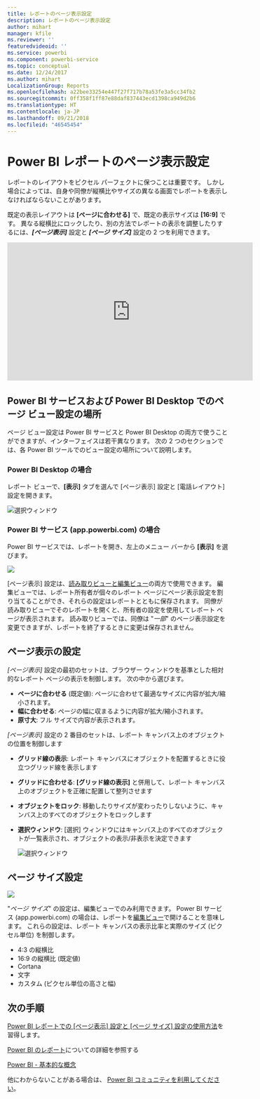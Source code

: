 ```yaml
---
title: レポートのページ表示設定
description: レポートのページ表示設定
author: mihart
manager: kfile
ms.reviewer: ''
featuredvideoid: ''
ms.service: powerbi
ms.component: powerbi-service
ms.topic: conceptual
ms.date: 12/24/2017
ms.author: mihart
LocalizationGroup: Reports
ms.openlocfilehash: a22bee33254e447f27f717b78a53fe3a5cc34fb2
ms.sourcegitcommit: 0ff358f1ff87e88daf837443ecd1398ca949d2b6
ms.translationtype: HT
ms.contentlocale: ja-JP
ms.lasthandoff: 09/21/2018
ms.locfileid: "46545454"
---
```

# <a name="page-display-settings-in-a-power-bi-report"></a>Power BI レポートのページ表示設定
レポートのレイアウトをピクセル パーフェクトに保つことは重要です。 しかし場合によっては、自身や同僚が縦横比やサイズの異なる画面でレポートを表示しなければならないことがあります。 

既定の表示レイアウトは **[ページに合わせる]** で、既定の表示サイズは **[16:9]** です。 異なる縦横比にロックしたり、別の方法でレポートの表示を調整したりするには、***[ページ表示]*** 設定と ***[ページ サイズ]*** 設定の 2 つを利用できます。

<iframe width="560" height="315" src="https://www.youtube.com/embed/5tg-OXzxe2g" frameborder="0" allowfullscreen></iframe>


## <a name="where-to-find-page-view-settings-in-power-bi-service-and-power-bi-desktop"></a>Power BI サービスおよび Power BI Desktop でのページ ビュー設定の場所
ページ ビュー設定は Power BI サービスと Power BI Desktop の両方で使うことができますが、インターフェイスは若干異なります。 次の 2 つのセクションでは、各 Power BI ツールでのビュー設定の場所について説明します。

### <a name="in-power-bi-desktop"></a>Power BI Desktop の場合
レポート ビューで、**[表示]** タブを選んで [ページ表示] 設定と [電話レイアウト] 設定を開きます。

  ![選択ウィンドウ](media/power-bi-report-display-settings/power-bi-desktop-view-settings.png)

### <a name="in-power-bi-service-apppowerbicom"></a>Power BI サービス (app.powerbi.com) の場合
Power BI サービスでは、レポートを開き、左上のメニュー バーから **[表示]** を選びます。

![](media/power-bi-report-display-settings/power-bi-change-page-view.png)

[ページ表示] 設定は、[読み取りビューと編集ビュー](consumer/end-user-reading-view.md)の両方で使用できます。 編集ビューでは、レポート所有者が個々のレポート ページにページ表示設定を割り当てることができ、それらの設定はレポートとともに保存されます。 同僚が読み取りビューでそのレポートを開くと、所有者の設定を使用してレポート ページが表示されます。  読み取りビューでは、同僚は "*一部*" のページ表示設定を変更できますが、レポートを終了するときに変更は保存されません。

##    <a name="page-view-settings"></a>ページ表示の設定
*[ページ表示]* 設定の最初のセットは、ブラウザー ウィンドウを基準とした相対的なレポート ページの表示を制御します。  次の中から選びます。

* **ページに合わせる** (既定値): ページに合わせて最適なサイズに内容が拡大/縮小されます。
* **幅に合わせる**: ページの幅に収まるように内容が拡大/縮小されます。
* **原寸大**: フル サイズで内容が表示されます。

*[ページ表示]* 設定の 2 番目のセットは、レポート キャンバス上のオブジェクトの位置を制御します

* **グリッド線の表示**: レポート キャンバスにオブジェクトを配置するときに役立つグリッド線を表示します
* **グリッドに合わせる**: **[グリッド線の表示]** と併用して、レポート キャンバス上のオブジェクトを正確に配置して整列させます 
* **オブジェクトをロック**: 移動したりサイズが変わったりしないように、キャンバス上のすべてのオブジェクトをロックします
* **選択ウィンドウ**: [選択] ウィンドウにはキャンバス上のすべてのオブジェクトが一覧表示され、オブジェクトの表示/非表示を決定できます

    ![選択ウィンドウ](media/power-bi-report-display-settings/power-bi-selection-pane.png)



## <a name="page-size-settings"></a>ページ サイズ設定
![](media/power-bi-report-display-settings/power-bi--page-size.png)

"*ページ サイズ*" の設定は、編集ビューでのみ利用できます。 Power BI サービス (app.powerbi.com) の場合は、レポートを[編集ビュー](consumer/end-user-reading-view.md)で開けることを意味します。 これらの設定は、レポート キャンバスの表示比率と実際のサイズ (ピクセル単位) を制御します。   

* 4:3 の縦横比
* 16:9 の縦横比 (既定値)
* Cortana
* 文字
* カスタム (ピクセル単位の高さと幅)

## <a name="next-steps"></a>次の手順
[Power BI レポートでの [ページ表示] 設定と [ページ サイズ] 設定の使用方法](consumer/end-user-report-view.md)を習得します。

[Power BI のレポート](consumer/end-user-reports.md)についての詳細を参照する

[Power BI - 基本的な概念](consumer/end-user-basic-concepts.md)

他にわからないことがある場合は、 [Power BI コミュニティを利用してください](http://community.powerbi.com/)。

